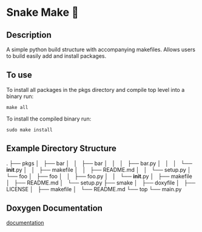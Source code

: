 # Snake Make 🐍 

## Description
A simple python build structure with accompanying makefiles. Allows users to build easily add and install packages.

## To use
To install all packages in the pkgs directory and compile top level into a binary run:

```
make all
```

To install the compiled binary run:
```
sudo make install
```

## Example Directory Structure

.
├── pkgs
│   ├── bar
│   │   ├── bar
│   │   │   ├── bar.py
│   │   │   └── __init__.py
│   │   ├── makefile
│   │   ├── README.md
│   │   └── setup.py
│   └── foo
│       ├── foo
│       │   ├── foo.py
│       │   └── __init__.py
│       ├── makefile
│       ├── README.md
│       └── setup.py
├── smake
│   ├── doxyfile
│   ├── LICENSE
│   ├── makefile
│   └── README.md
└── top
    └── main.py


## Doxygen Documentation
[documentation](https://samueldonovan.github.io/pithon/)
